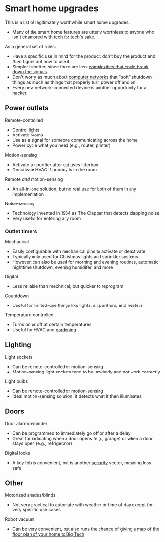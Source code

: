 
# Smart home upgrades

This is a list of legitimately worthwhile smart home upgrades.

- Many of the smart home features are utterly worthless [to anyone who isn't enamored with tech for tech's sake](https://trendless.tech/trends/).

As a general set of rules:

- Have a specific use in mind for the product: don't buy the product and *then* figure out how to use it.
- Simpler is better, since there are less [complexities that could break down the signals](https://adequate.life/fix/).
- Don't worry as much about [computer networks](networks-cs.md) that "soft" shutdown things as much as things that properly turn power off and on.
- Every new network-connected device is another opportunity for a [hacker](computers-cysec-pentest.md).

## Power outlets

Remote-controlled

- Control lights
- Activate rooms
- Use as a signal for someone communicating across the home
- Power cycle what you need (e.g., router, printer)

Motion-sensing

- Activate air purifier after cat uses litterbox
- Deactivate HVAC if nobody is in the room

Remote *and* motion-sensing

- An all-in-one solution, but no real use for both of them in any implementation

Noise-sensing

- Technology invented in 1984 as The Clapper that detects clapping noise
- Very useful for entering any room

### Outlet timers

Mechanical

- Easily configurable with mechanical pins to activate or deactivate
- Typically only used for Christmas lights and sprinkler systems
- However, can also be used for morning and evening routines, automatic nighttime shutdown, evening humidifer, and more

Digital

- Less reliable than mechnical, but quicker to reprogram

Countdown

- Useful for limited-use things like lights, air purifiers, and heaters

Temperature-controlled

- Turns on or off at certain temperatures
- Useful for HVAC and [gardening](horticulture.md)

## Lighting

Light sockets

- Can be remote-controlled or motion-sensing
- Motion-sensing light sockets tend to be unwieldy and not work correctly

Light bulbs

- Can be remote-controlled or motion-sensing
- Ideal motion-sensing solution: it detects what it then illuminates

## Doors

Door alarm/reminder

- Can be programmed to immediately go off or after a delay
- Great for indicating when a door opens (e.g., garage) or when a door stays open (e.g., refrigerator)

Digital locks

- A key fob is convenient, but is another [security](security.md) vector, meaning less safe

## Other

Motorized shades/blinds

- Not very practical to automate with weather or time of day except for very specific use cases

Robot vacuum

- Can be very convenient, but also runs the chance of [giving a map of the floor plan of your home to Big Tech](faang.md)